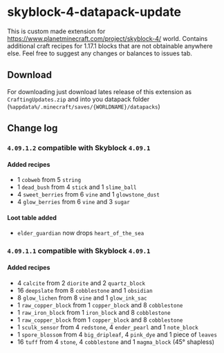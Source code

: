 # skyblock-4-datapack-update

This is custom made extension for https://www.planetminecraft.com/project/skyblock-4/ world. 
Contains additional craft recipes for 1.17.1 blocks that are not obtainable anywhere else. 
Feel free to suggest any changes or balances to issues tab.

## Download
For downloading just download lates release of this extension as `CraftingUpdates.zip` and into you datapack folder (`%appdata%/.minecraft/saves/{WORLDNAME}/datapacks`)

## Change log

### `4.09.1.2` compatible with Skyblock `4.09.1`

#### Added recipes
 - 1 `cobweb` from 5 `string`
 - 1 `dead_bush` from 4 `stick` and 1 `slime_ball`
 - 4 `sweet_berries` from 6 `vine` and 1 `glowstone_dust`
 - 4 `glow_berries` from 6 `vine` and 3 `sugar`

#### Loot table added
 - `elder_guardian` now drops `heart_of_the_sea` 


### `4.09.1.1` compatible with Skyblock `4.09.1`

#### Added recipes
 - 4 `calcite` from 2 `diorite` and 2 `quartz_block`
 - 16 `deepslate` from 8 `cobblestone` and 1 `obsidian`
 - 8 `glow_lichen` from 8 `vine` and 1 `glow_ink_sac`
 - 1 `raw_copper_block` from 1 `copper_block` and 8 `cobblestone`
 - 1 `raw_iron_block` from 1 `iron_block` and 8 `cobblestone`
 - 1 `raw_copper_block` from 1 `copper_block` and 8 `cobblestone`
 - 1 `sculk_sensor` from 4 `redstone`, 4 `ender_pearl` and 1 `note_block`
 - 1 `spore_blossom` from 4 `big_dripleaf`, 4 `pink_dye` and 1 piece of `leaves`
 - 16 `tuff` from 4 `stone`, 4 `cobblestone` and 1 `magma_block` (45° shapless)
